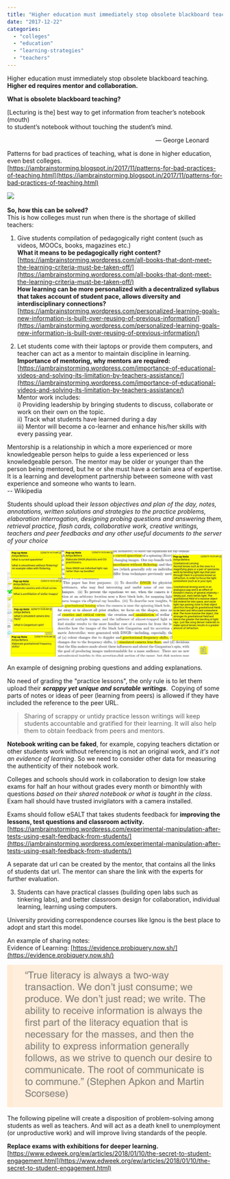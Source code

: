 ```yaml
---
title: "Higher education must immediately stop obsolete blackboard teaching."
date: "2017-12-22"
categories: 
  - "colleges"
  - "education"
  - "learning-strategies"
  - "teachers"
---
```


Higher education must immediately stop obsolete blackboard teaching. **Higher ed requires mentor and collaboration.**

**What is obsolete blackboard teaching?**

\[Lecturing is the\] best way to get information from teacher’s notebook (mouth)  
to student’s notebook without touching the student’s mind.

                                                                                        — George Leonard

Patterns for bad practices of teaching, what is done in higher education, even best colleges.  
[https://iambrainstorming.blogspot.in/2017/11/patterns-for-bad-practices-of-teaching.html](https://iambrainstorming.blogspot.in/2017/11/patterns-for-bad-practices-of-teaching.html)

[![](https://iambrainstorming.files.wordpress.com/2017/12/55fb1-chalkboard_wood_black.png?w=300)](https://iambrainstorming.files.wordpress.com/2017/12/55fb1-chalkboard_wood_black.png)

**So, how this can be solved?**  
This is how colleges must run when there is the shortage of skilled teachers:  
1) Give students compilation of pedagogically right content (such as videos, MOOCs, books, magazines etc.)  
**What it means to be pedagogically right content?**  
[https://iambrainstorming.wordpress.com/all-books-that-dont-meet-the-learning-criteria-must-be-taken-off/](https://iambrainstorming.wordpress.com/all-books-that-dont-meet-the-learning-criteria-must-be-taken-off/)  
**How learning can be more personalized with a decentralized syllabus that takes account of student pace, allows diversity and interdisciplinary connections?**  
[https://iambrainstorming.wordpress.com/personalized-learning-goals-new-information-is-built-over-reusing-of-previous-information/](https://iambrainstorming.wordpress.com/personalized-learning-goals-new-information-is-built-over-reusing-of-previous-information/)

2) Let students come with their laptops or provide them computers, and teacher can act as a mentor to maintain discipline in learning.  
**Importance of mentoring, why mentors are required:**  
[https://iambrainstorming.wordpress.com/importance-of-educational-videos-and-solving-its-limitation-by-teachers-assistance/](https://iambrainstorming.wordpress.com/importance-of-educational-videos-and-solving-its-limitation-by-teachers-assistance/)  
Mentor work includes:  
i) Providing leadership by bringing students to discuss, collaborate or work on their own on the topic.  
ii) Track what students have learned during a day  
iii) Mentor will become a co-learner and enhance his/her skills with every passing year.

Mentorship is a relationship in which a more experienced or more knowledgeable person helps to guide a less experienced or less knowledgeable person. The mentor may be older or younger than the person being mentored, but he or she must have a certain area of expertise. It is a learning and development partnership between someone with vast experience and someone who wants to learn.  
\-- Wikipedia

Students should upload their _lesson objectives and plan of the day, notes, annotations, written solutions and strategies to the practice problems, elaboration interrogation, designing probing questions and answering them, retrieval practice, flash cards, collaborative work, creative writings, teachers and peer feedbacks and any other useful documents to the server of your choice_

![](images/annotation.jpg)

An example of designing probing questions and adding explanations.

No need of grading the "practice lessons", the only rule is to let them upload their **_scrappy yet unique and scrutable writings_**.  Copying of some parts of notes or ideas of peer (learning from peers) is allowed if they have included the reference to the peer URL.

> Sharing of scrappy or untidy practice lesson writings will keep students accountable and gratified for their learning. It will also help them to obtain feedback from peers and mentors.

**Notebook writing can be faked**, for example, copying teachers dictation or other students work without referencing is not an original work, and _it's not an evidence of learning_. So we need to consider other data for measuring the authenticity of their notebook work.

Colleges and schools should work in collaboration to design low stake exams for half an hour without grades every month or bimonthly with questions _based on their shared notebook or what is taught in the class_. Exam hall should have trusted invigilators with a camera installed.

Exams should follow eSALT that takes students feedback for **improving the lessons, test questions and classroom activity.**  
[https://iambrainstorming.wordpress.com/experimental-manipulation-after-tests-using-esalt-feedback-from-students/](https://iambrainstorming.wordpress.com/experimental-manipulation-after-tests-using-esalt-feedback-from-students/)

A separate dat url can be created by the mentor, that contains all the links of students dat url. The mentor can share the link with the experts for further evaluation.

3) Students can have practical classes (building open labs such as tinkering labs), and better classroom design for collaboration, individual learning, learning using computers.

University providing correspondence courses like Ignou is the best place to adopt and start this model.

An example of sharing notes:  
Evidence of Learning: [https://evidence.probiquery.now.sh/](https://evidence.probiquery.now.sh/)

![](images/e0840-two2bway.jpg)

The following pipeline will create a disposition of problem-solving among students as well as teachers. And will act as a death knell to unemployment (or unproductive work) and will improve living standards of the people.

**Replace exams with exhibitions for deeper learning.**  
[https://www.edweek.org/ew/articles/2018/01/10/the-secret-to-student-engagement.html](https://www.edweek.org/ew/articles/2018/01/10/the-secret-to-student-engagement.html)
